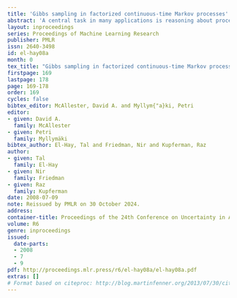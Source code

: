 ```yaml
---
title: 'Gibbs sampling in factorized continuous-time Markov processes'
abstract: 'A central task in many applications is reasoning about processes that change over continuous time. Continuous-Time Bayesian Networks is a general compact representation language for multi-component continuous-time processes. However, exact inference in such processes is exponential in the number of components, and thus infeasible for most models of interest. Here we develop a novel Gibbs sampling procedure for multi-component processes. This procedure iteratively samples a trajectory for one of the components given the remaining ones. We show how to perform exact sampling that adapts to the natural time scale of the sampled process. Moreover, we show that this sampling procedure naturally exploits the structure of the network to reduce the computational cost of each step. This procedure is the first that can provide asymptotically unbiased approximation in such processes.'
layout: inproceedings
series: Proceedings of Machine Learning Research
publisher: PMLR
issn: 2640-3498
id: el-hay08a
month: 0
tex_title: "Gibbs sampling in factorized continuous-time Markov processes"
firstpage: 169
lastpage: 178
page: 169-178
order: 169
cycles: false
bibtex_editor: McAllester, David A. and Myllym{"a}ki, Petri
editor:
- given: David A.
  family: McAllester
- given: Petri
  family: Myllymäki
bibtex_author: El-Hay, Tal and Friedman, Nir and Kupferman, Raz
author:
- given: Tal
  family: El-Hay
- given: Nir
  family: Friedman
- given: Raz
  family: Kupferman 
date: 2008-07-09
note: Reissued by PMLR on 30 October 2024.
address:
container-title: Proceedings of the 24th Conference on Uncertainty in Artificial Intelligence
volume: R6
genre: inproceedings
issued:
  date-parts:
  - 2008
  - 7
  - 9
pdf: http://proceedings.mlr.press/r6/el-hay08a/el-hay08a.pdf
extras: []
# Format based on citeproc: http://blog.martinfenner.org/2013/07/30/citeproc-yaml-for-bibliographies/
---
```

